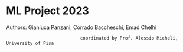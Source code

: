 # ML Project 2023 
Authors: Gianluca Panzani, Corrado Baccheschi, Emad Chelhi

                                coordinated by Prof. Alessio Micheli, University of Pisa
